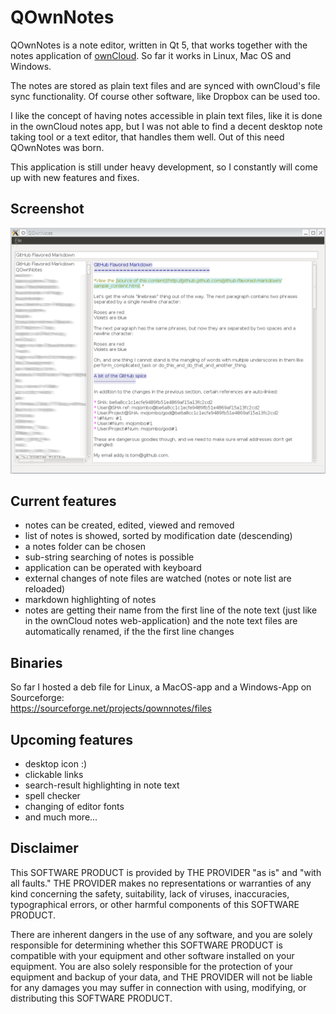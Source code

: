 # QOwnNotes
 
QOwnNotes is a note editor, written in Qt 5, that works together with the notes application of [ownCloud](http://owncloud.org/). So far it works in Linux, Mac OS and Windows.

The notes are stored as plain text files and are synced with ownCloud's file sync functionality. Of course other software, like Dropbox can be used too.

I like the concept of having notes accessible in plain text files, like it is done in the ownCloud notes app, but I was not able to find a decent desktop note taking tool or a text editor, that handles them well. Out of this need QOwnNotes was born.

This application is still under heavy development, so I constantly will come up with new features and fixes.

## Screenshot
![Screenhot](screenshot.png)

## Current features
- notes can be created, edited, viewed and removed
- list of notes is showed, sorted by modification date (descending)
- a notes folder can be chosen
- sub-string searching of notes is possible
- application can be operated with keyboard
- external changes of note files are watched (notes or note list are reloaded)
- markdown highlighting of notes
- notes are getting their name from the first line of the note text (just like in the ownCloud notes web-application) and the note text files are automatically renamed, if the the first line changes

## Binaries
So far I hosted a deb file for Linux, a MacOS-app and a Windows-App on Sourceforge:  
<https://sourceforge.net/projects/qownnotes/files>

## Upcoming features
- desktop icon :)
- clickable links
- search-result highlighting in note text
- spell checker
- changing of editor fonts
- and much more...

## Disclaimer
This SOFTWARE PRODUCT is provided by THE PROVIDER "as is" and "with all faults." THE PROVIDER makes no representations or warranties of any kind concerning the safety, suitability, lack of viruses, inaccuracies, typographical errors, or other harmful components of this SOFTWARE PRODUCT. 

There are inherent dangers in the use of any software, and you are solely responsible for determining whether this SOFTWARE PRODUCT is compatible with your equipment and other software installed on your equipment. You are also solely responsible for the protection of your equipment and backup of your data, and THE PROVIDER will not be liable for any damages you may suffer in connection with using, modifying, or distributing this SOFTWARE PRODUCT.
